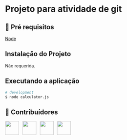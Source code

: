 # Projeto para atividade de git
 
## 🔐 Pré requisitos

<a href="https://nodejs.dev/">Node</a> &nbsp;

## Instalação do Projeto

Não requerida.

## Executando a aplicação

```bash
# development
$ node calculator.js
```

## 🤝 Contribuídores

<a href="https://github.com/angelogluz"><img src="https://github.com/angelogluz.png" width="45" height="45"></a> &nbsp;
<a href="https://github.com/JoaoVitorLima242"><img src="https://github.com/angelogluz.png" width="45" height="45"></a> &nbsp;
<a href="https://github.com/otavinhofs"><img src="https://github.com/angelogluz.png" width="45" height="45"></a> &nbsp;
<a href="https://github.com/Grandop"><img src="https://github.com/angelogluz.png" width="45" height="45"></a> &nbsp;

